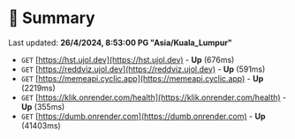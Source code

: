 # 📖 Summary
Last updated: **26/4/2024, 8:53:00 PG "Asia/Kuala_Lumpur"**

- `GET` [https://hst.ujol.dev](https://hst.ujol.dev) - **Up** (676ms)
- `GET` [https://reddviz.ujol.dev](https://reddviz.ujol.dev) - **Up** (591ms)
- `GET` [https://memeapi.cyclic.app](https://memeapi.cyclic.app) - **Up** (2219ms)
- `GET` [https://klik.onrender.com/health](https://klik.onrender.com/health) - **Up** (355ms)
- `GET` [https://dumb.onrender.com](https://dumb.onrender.com) - **Up** (41403ms)
